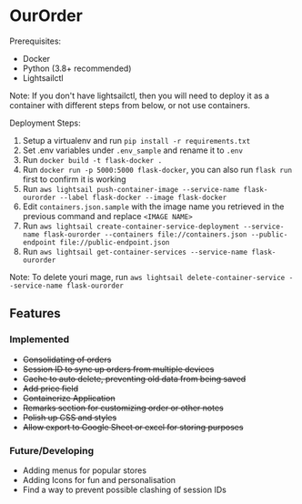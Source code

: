# OurOrder
Prerequisites:
- Docker
- Python (3.8+ recommended)
- Lightsailctl

Note: If you don't have lightsailctl, then you will need to deploy it as a container with different steps from below, or not use containers.

Deployment Steps:
1. Setup a virtualenv and run `pip install -r requirements.txt`
2. Set .env variables under `.env_sample` and rename it to `.env`
3. Run `docker build -t flask-docker .`
4. Run `docker run -p 5000:5000 flask-docker`, you can also run `flask run` first to confirm it is working 
5. Run `aws lightsail push-container-image --service-name flask-ourorder --label flask-docker --image flask-docker`
6. Edit `containers.json.sample` with the image name you retrieved in the previous command and replace `<IMAGE NAME>`
7. Run `aws lightsail create-container-service-deployment --service-name flask-ourorder --containers file://containers.json --public-endpoint file://public-endpoint.json`
8. Run `aws lightsail get-container-services --service-name flask-ourorder`


Note: To delete youri mage, run `aws lightsail delete-container-service --service-name flask-ourorder`

## Features
### Implemented
- ~~Consolidating of orders~~
- ~~Session ID to sync up orders from multiple devices~~
- ~~Cache to auto delete, preventing old data from being saved~~
- ~~Add price field~~
- ~~Containerize Application~~
- ~~Remarks section for customizing order or other notes~~
- ~~Polish up CSS and styles~~
- ~~Allow export to Google Sheet or excel for storing purposes~~

### Future/Developing
- Adding menus for popular stores
- Adding Icons for fun and personalisation
- Find a way to prevent possible clashing of session IDs